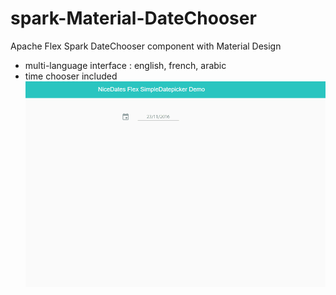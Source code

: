 # spark-Material-DateChooser
Apache Flex Spark DateChooser component with Material Design
- multi-language interface : english, french, arabic
- time chooser included
![](https://github.com/JBouguima/spark-Material-DateChooser/blob/master/dateChooser.gif)